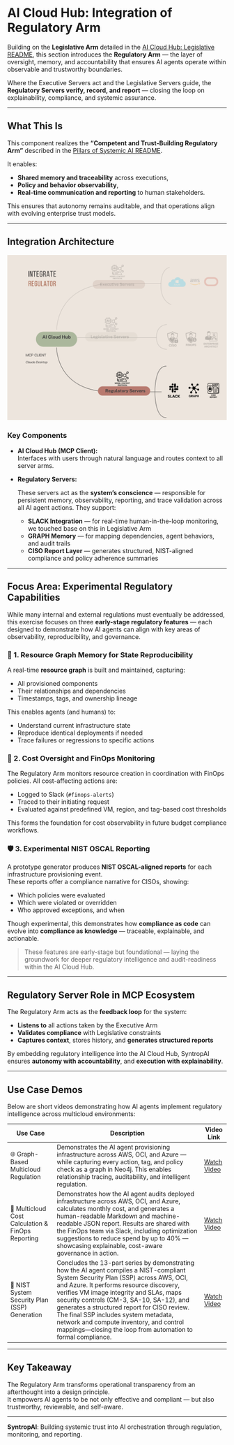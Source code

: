 # AI Cloud Hub: Integration of Regulatory Arm

Building on the **Legislative Arm** detailed in the [AI Cloud Hub: Legislative README](03_01_ai-cloud-hub-legislative.md), this section introduces the **Regulatory Arm** — the layer of oversight, memory, and accountability that ensures AI agents operate within observable and trustworthy boundaries.

Where the Executive Servers act and the Legislative Servers guide, the **Regulatory Servers verify, record, and report** — closing the loop on explainability, compliance, and systemic assurance.

---

## What This Is

This component realizes the **“Competent and Trust-Building Regulatory Arm”** described in the [Pillars of Systemic AI README](01_03_pillars-of-ai.md).

It enables:
- **Shared memory and traceability** across executions,
- **Policy and behavior observability**,
- **Real-time communication and reporting** to human stakeholders.

This ensures that autonomy remains auditable, and that operations align with evolving enterprise trust models.

---

## Integration Architecture

![Integration of Regulatory Arm](images/integrate-Regulator.png)

### Key Components

- **AI Cloud Hub (MCP Client):**  
  Interfaces with users through natural language and routes context to all server arms.

- **Regulatory Servers:**  
  
  These servers act as the **system’s conscience** — responsible for persistent memory, observability, reporting, and trace validation across all AI agent actions. They support:
  
  - **SLACK Integration** — for real-time human-in-the-loop monitoring, we touched base on this in Legislative Arm
  - **GRAPH Memory** — for mapping dependencies, agent behaviors, and audit trails  
  - **CISO Report Layer** — generates structured, NIST-aligned compliance and policy adherence summaries

---

## Focus Area: Experimental Regulatory Capabilities

While many internal and external regulations must eventually be addressed, this exercise focuses on three **early-stage regulatory features** — each designed to demonstrate how AI agents can align with key areas of observability, reproducibility, and governance.


### 🔗 1. Resource Graph Memory for State Reproducibility

A real-time **resource graph** is built and maintained, capturing:
- All provisioned components
- Their relationships and dependencies
- Timestamps, tags, and ownership lineage

This enables agents (and humans) to:
- Understand current infrastructure state
- Reproduce identical deployments if needed
- Trace failures or regressions to specific actions

### 💸 2. Cost Oversight and FinOps Monitoring

The Regulatory Arm monitors resource creation in coordination with FinOps policies. All cost-affecting actions are:
- Logged to Slack (`#finops-alerts`)
- Traced to their initiating request
- Evaluated against predefined VM, region, and tag-based cost thresholds

This forms the foundation for cost observability in future budget compliance workflows.


### 🛡️ 3. Experimental NIST OSCAL Reporting

A prototype generator produces **NIST OSCAL-aligned reports** for each infrastructure provisioning event.  
These reports offer a compliance narrative for CISOs, showing:
- Which policies were evaluated
- Which were violated or overridden
- Who approved exceptions, and when

Though experimental, this demonstrates how **compliance as code** can evolve into **compliance as knowledge** — traceable, explainable, and actionable.

> These features are early-stage but foundational — laying the groundwork for deeper regulatory intelligence and audit-readiness within the AI Cloud Hub.

---

## Regulatory Server Role in MCP Ecosystem

The Regulatory Arm acts as the **feedback loop** for the system:

- **Listens to** all actions taken by the Executive Arm  
- **Validates compliance** with Legislative constraints  
- **Captures context**, stores history, and **generates structured reports**

By embedding regulatory intelligence into the AI Cloud Hub, SyntropAI ensures **autonomy with accountability**, and **execution with explainability**.

---

## Use Case Demos

Below are short videos demonstrating how AI agents implement regulatory intelligence across multicloud environments:

| Use Case                                  | Description                                                                                                             | Video Link         |
|-------------------------------------------|-------------------------------------------------------------------------------------------------------------------------|--------------------|
| 🌐 Graph-Based Multicloud Regulation      | Demonstrates the AI agent provisioning infrastructure across AWS, OCI, and Azure — while capturing every action, tag, and policy check as a graph in Neo4j. This enables relationship tracing, auditability, and intelligent regulation. | [Watch Video](https://1drv.ms/v/s!ApYCNITU9RB2rOV6QiHRL5kQ-jmk3A?e=8NqB6i) |
| 💸 Multicloud Cost Calculation & FinOps Reporting | Demonstrates how the AI agent audits deployed infrastructure across AWS, OCI, and Azure, calculates monthly cost, and generates a human-readable Markdown and machine-readable JSON report. Results are shared with the FinOps team via Slack, including optimization suggestions to reduce spend by up to 40% — showcasing explainable, cost-aware governance in action. | [Watch Video](https://1drv.ms/v/s!ApYCNITU9RB2rOYFX1i74KIXN1Ev9A?e=H0FVd7) |
| 📄 NIST System Security Plan (SSP) Generation | Concludes the 13-part series by demonstrating how the AI agent compiles a NIST-compliant System Security Plan (SSP) across AWS, OCI, and Azure. It performs resource discovery, verifies VM image integrity and SLAs, maps security controls (CM-3, SA-10, SA-12), and generates a structured report for CISO review. The final SSP includes system metadata, network and compute inventory, and control mappings—closing the loop from automation to formal compliance. | [Watch Video](https://1drv.ms/v/s!ApYCNITU9RB2rOYRV1tqsukOYIV5xA?e=vfhJSb) |

---


## Key Takeaway

The Regulatory Arm transforms operational transparency from an afterthought into a design principle.  
It empowers AI agents to be not only effective and compliant — but also trustworthy, reviewable, and self-aware.


---

**SyntropAI**: Building systemic trust into AI orchestration through regulation, monitoring, and reporting.
